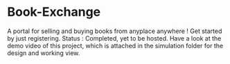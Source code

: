 # Book-Exchange
A portal for selling and buying books from anyplace anywhere ! Get started by just registering.
Status : Completed, yet to be hosted.
Have a look at the demo video of this project, which is attached in the simulation folder for the design and working view.
